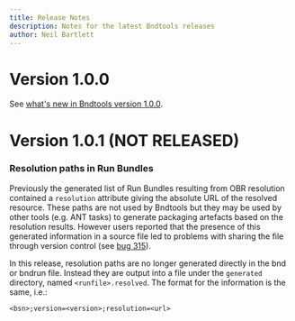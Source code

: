 ```yaml
---
title: Release Notes
description: Notes for the latest Bndtools releases
author: Neil Bartlett
---
```


Version 1.0.0
=============

See [what's new in Bndtools version 1.0.0](/whatsnew1-0-0/).

Version 1.0.1 (NOT RELEASED)
===========================

### Resolution paths in Run Bundles ###

Previously the generated list of Run Bundles resulting from OBR resolution contained a `resolution` attribute giving the absolute URL of the resolved resource. These paths are not used by Bndtools but they may be used by other tools (e.g. ANT tasks) to generate packaging artefacts based on the resolution results. However users reported that the presence of this generated information in a source file led to problems with sharing the file through version control (see [bug 315](https://github.com/bndtools/bndtools/issues/315)).

In this release, resolution paths are no longer generated directly in the bnd or bndrun file. Instead they are output into a file under the `generated` directory, named `<runfile>.resolved`. The format for the information is the same, i.e.:

	<bsn>;version=<version>;resolution=<url>

